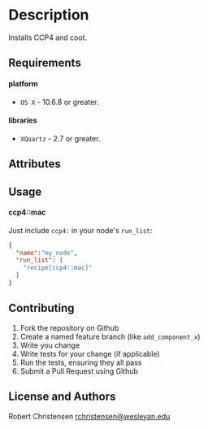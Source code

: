 Description
===========
Installs CCP4 and coot.

Requirements
------------
#### platform
- `OS X` - 10.6.8 or greater.

#### libraries
- `XQuartz` - 2.7 or greater.

Attributes
----------

Usage
-----
#### ccp4::mac

Just include `ccp4:` in your node's `run_list`:

```json
{
  "name":"my_node",
  "run_list": [
    "recipe[ccp4::mac]"
  ]
}
```

Contributing
------------

1. Fork the repository on Github
2. Create a named feature branch (like `add_component_x`)
3. Write you change
4. Write tests for your change (if applicable)
5. Run the tests, ensuring they all pass
6. Submit a Pull Request using Github

License and Authors
-------------------
Robert Christensen <rchristensen@wesleyan.edu> 
